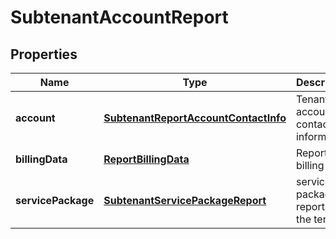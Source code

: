 
# SubtenantAccountReport

## Properties
Name | Type | Description | Notes
------------ | ------------- | ------------- | -------------
**account** | [**SubtenantReportAccountContactInfo**](SubtenantReportAccountContactInfo.md) | Tenant account contact information. | 
**billingData** | [**ReportBillingData**](ReportBillingData.md) | Report billing data. | 
**servicePackage** | [**SubtenantServicePackageReport**](SubtenantServicePackageReport.md) | service package report for the tenant. |  [optional]



